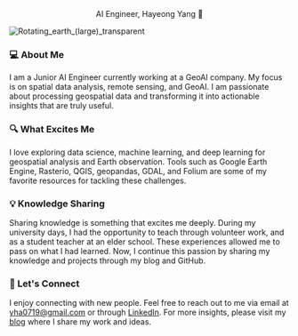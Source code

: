 <center> AI Engineer, Hayeong Yang 👋 </center>

![Rotating_earth_(large)_transparent](https://github.com/user-attachments/assets/16c34345-1809-4350-b9d9-5e957a2a2dd7)

### **💻 About Me**

I am a Junior AI Engineer currently working at a GeoAI company. My focus is on spatial data analysis, remote sensing, and GeoAI. I am passionate about processing geospatial data and transforming it into actionable insights that are truly useful.

### **🔍 What Excites Me**

I love exploring data science, machine learning, and deep learning for geospatial analysis and Earth observation. Tools such as Google Earth Engine, Rasterio, QGIS, geopandas, GDAL, and Folium are some of my favorite resources for tackling these challenges.

### 💡 Knowledge Sharing

Sharing knowledge is something that excites me deeply. During my university days, I had the opportunity to teach through volunteer work, and as a student teacher at an elder school. These experiences allowed me to pass on what I had learned. Now, I continue this passion by sharing my knowledge and projects through my blog and GitHub.

### **🔗 Let's Connect**

I enjoy connecting with new people. Feel free to reach out to me via email at yha0719@gmail.com or through [LinkedIn](https://www.linkedin.com/in/hayeong-yang). For more insights, please visit my [blog](https://yyeongha.github.io/) where I share my work and ideas.
